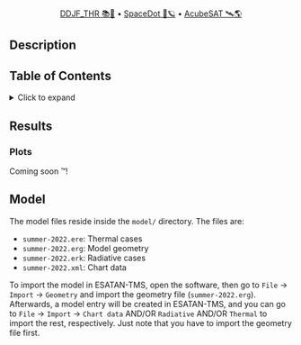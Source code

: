<div align="center">
<p>
    <a href="https://gitlab.com/acubesat/documentation/cdr-public/-/blob/master/DDJF/DDJF_THR_ARPT.pdf">DDJF_THR 📚🧪</a> &bull;
    <a href="https://spacedot.gr/">SpaceDot 🌌🪐</a> &bull;
    <a href="https://acubesat.spacedot.gr/">AcubeSAT 🛰️🌎</a>
</p>
</div>

## Description

## Table of Contents

<details>
<summary>Click to expand</summary>

[[_TOC_]]

</details>

## Results

### Plots

Coming soon :tm:!

## Model

The model files reside inside the `model/` directory. The files are:
- `summer-2022.ere`: Thermal cases
- `summer-2022.erg`: Model geometry
- `summer-2022.erk`: Radiative cases
- `summer-2022.xml`: Chart data

To import the model in ESATAN-TMS, open the software, then go to `File` -> `Import` -> `Geometry` and import the geometry file (`summer-2022.erg`). Afterwards, a model entry will be created in ESATAN-TMS, and you can go to `File` -> `Import` -> `Chart data` AND/OR `Radiative` AND/OR `Thermal` to import the rest, respectively. Just note that you have to import the geometry file first.
